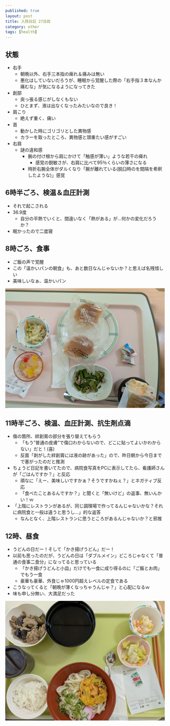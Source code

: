 ```yaml
---
published: true
layout: post
title: 入院日記 27日目
category: other
tags: [health]
---
```


## 状態

- 右手
  - 朝晩以外、右手三本指の痺れ＆痛みは無い
  - 悪化はしていないだろうが、睡眠から覚醒した際の「右手指３本なんか痛むな」が気になるようになってきた
- 創部
  - 突っ張る感じがしなくもない
  - ひとまず、液は出なくなったみたいなので良き！
- 肩こり
  - 絶えず重く、痛い
- 首
  - 動かした時にゴリゴリとした異物感
  - カラーを取ったところ、異物感と頭重たい感がすごい
- 右肩
  - 謎の違和感
    - 腕の付け根から肩にかけて「触感が薄い」ような若干の痺れ
      - 感覚の鋭敏さが、右肩に比べて95％くらいの薄さになる
    - 時折右腕全体がダルくなり「腕が離れている(脱臼時のを間隔を希釈したような)」感覚

## 6時半ごろ、検温＆血圧計測

- それで起こされる
- 36.9度
  - 自分の平熱でいくと、間違いなく「熱がある」が…何かの変化だろうか？
- 眠かったので二度寝

## 8時ごろ、食事

- ご飯の声で覚醒
- この「温かいパンの朝食」も、あと数日なんじゃないか？と思えば名残惜しい
- 美味しいなぁ、温かいパン

![朝食](/images/other/photos/PXL_20250628_230150926.jpg)

## 11時半ごろ、検温、血圧計測、抗生剤点滴

- 傷の箇所、絆創膏の部分を張り替えてもらう
  - 「もう”普通の皮膚”で傷口わからないので、どこに貼ってよいかわからない」だと！(喜)
  - 反面「剥がした絆創膏には液の跡があった」ので、昨日朝から今日までで塞がったのだと推測
- ちょうど日記を書いてたので、病院食写真をPCに表示してたら、看護師さんが「ごはんですか？」と反応
  - 頑なに「えー、美味しいですかぁ？そうですかねぇ？」とネガティブ反応
  - 「食べたことあるんですか？」と聞くと「無いけど」の返事、無いんかい！ｗ
- 「上階にレストランがあるが、同じ調理場で作ってるんじゃないかな？それに病院食と一般は違うと思うし…」的な返答
  - なんとなく、上階レストランに思うところがあるんじゃないか？と邪推

## 12時、昼食

- うどんの日だー！そして「かき揚げうどん」だー！
- 以前も思ったのだが、うどんの日は「ダブルメイン」どころじゃなくて「普通の食事二食分」になってると思っている
  - 「かき揚げうどんと小皿」だけでも一食に成り得るのに「ご飯とお肉」でもう一食
  - 豪華も豪華、外食じゃ1000円超えレベルの定食である
- こうなってくると「朝晩が薄くなっちゃうんじゃ？」と心配になるｗ
- 味も申し分無い、大満足だった

![昼食](/images/other/photos/PXL_20250629_025244262.jpg)
